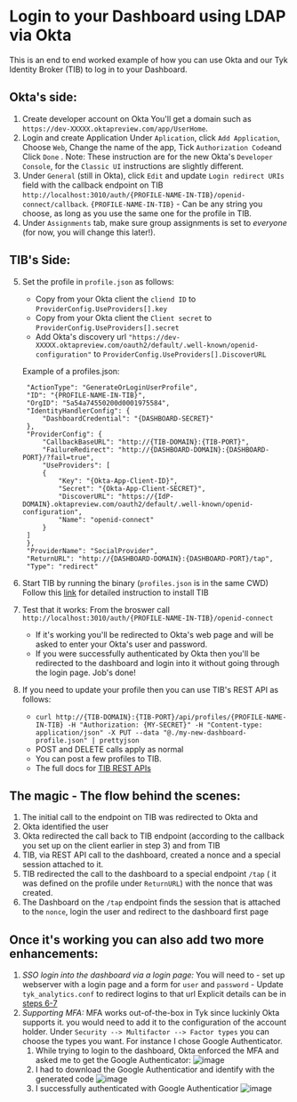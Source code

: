 # Login to your Dashboard using LDAP via Okta

This is an end to end worked example of how you can use Okta and our Tyk Identity Broker (TIB) to log in to your Dashboard.

## Okta's side:
1. Create developer account on Okta 
   You'll get a domain such as `https://dev-XXXXX.oktapreview.com/app/UserHome`.
2. Login and create Application 
   Under `Aplication`, click `Add Application`, Choose `Web`, Change the name of the app, Tick `Authorization Code`and Click `Done` .
Note: These instruction are for the new Okta's `Developer Console`, for the `Classic UI` instructions are slightly different.
3. Under `General` (still in Okta), click `Edit` and update `Login redirect URIs` field with the callback endpoint on TIB `http://localhost:3010/auth/{PROFILE-NAME-IN-TIB}/openid-connect/callback`.
`{PROFILE-NAME-IN-TIB}` - Can be any string you choose, as long as you use the same one for the profile in TIB.
4. Under `Assignments` tab, make sure group assignments is set to *everyone* (for now, you will change this later!).

## TIB's Side:
5. Set the profile in `profile.json` as follows:
   - Copy from your Okta client the `cliend ID`     to `ProviderConfig.UseProviders[].key`
   - Copy from your Okta client the `Client secret` to `ProviderConfig.UseProviders[].secret`
   - Add Okta's discovery url `"https://dev-XXXXX.oktapreview.com/oauth2/default/.well-known/openid-configuration"` to  `ProviderConfig.UseProviders[].DiscoverURL` 
  
   Example of a profiles.json:
   ```{
    "ActionType": "GenerateOrLoginUserProfile",
    "ID": "{PROFILE-NAME-IN-TIB}",
    "OrgID": "5a54a74550200d0001975584",
    "IdentityHandlerConfig": {
        "DashboardCredential": "{DASHBOARD-SECRET}"
    },
    "ProviderConfig": {
        "CallbackBaseURL": "http://{TIB-DOMAIN}:{TIB-PORT}",
        "FailureRedirect": "http://{DASHBOARD-DOMAIN}:{DASHBOARD-PORT}/?fail=true",
        "UseProviders": [
        {
            "Key": "{Okta-App-Client-ID}",
            "Secret": "{Okta-App-Client-SECRET}",
            "DiscoverURL": "https://{IdP-DOMAIN}.oktapreview.com/oauth2/default/.well-known/openid-configuration",
            "Name": "openid-connect"
        }
    ]
    },
    "ProviderName": "SocialProvider",
    "ReturnURL": "http://{DASHBOARD-DOMAIN}:{DASHBOARD-PORT}/tap",
    "Type": "redirect"
    ```  
6. Start TIB by running the binary (`profiles.json` is in the same CWD)
   Follow this [link](https://tyk.io/docs/integrate/3rd-party-identity-providers/#tib) for detailed instruction to install TIB 
7. Test that it works: 
   From the broswer call `http://localhost:3010/auth/{PROFILE-NAME-IN-TIB}/openid-connect`
    - If it's working you'll be redirected to Okta's web page and will be asked to enter your Okta's user and password.
    - If you were successfully authenticated by Okta then you'll be redirected to the dashboard and login into it without going through the login page. Job's done!
8. If you need to update your profile then you can use TIB's REST API as follows:
   - `curl http://{TIB-DOMAIN}:{TIB-PORT}/api/profiles/{PROFILE-NAME-IN-TIB} -H "Authorization: {MY-SECRET}" -H "Content-type: application/json" -X PUT --data "@./my-new-dashboard-profile.json" | prettyjson`
   - POST and DELETE calls apply as normal
   - You can post a few profiles to TIB. 
   - The full docs for [TIB REST APIs](https://tyk.io/docs/integrate/3rd-party-identity-providers/tib-rest-api/)
    
 ## The magic - The flow behind the scenes:
 1. The initial call to the endpoint on TIB was redirected to Okta and 
 2. Okta identified the user
 3. Okta redirected the call back to TIB endpoint (according to the callback you set up on the client earlier in step 3) and from TIB
 4. TIB, via REST API call to the dashboard, created a nonce and a special session attached to it. 
 5. TIB redirected the call to the dashboard to a special endpoint `/tap` ( it was defined on the profile under `ReturnURL`) with the nonce that was created.
 6. The Dashboard on the `/tap` endpoint finds the session that is attached to the `nonce`, login the user and redirect to the dashboard first page

##
## Once it's working you can also add two more enhancements: 
1. *SSO login into the dashboard via a login page:*
   You will need to
    	- set up webserver with a login page and a form for `user` and `password` 
    	- Update `tyk_analytics.conf` to redirect logins to that url 
    Explicit details can be in [steps 6-7](https://tyk.io/docs/integrate/3rd-party-identity-providers/dashboard-login-ldap-tib/#6-create-a-login-page)
2. *Supporting MFA:*
   MFA works out-of-the-box in Tyk since luckinly Okta supports it. you would need to add it to the configuration of the account holder. Under `Security --> Multifactor --> Factor types` you can choose the types you want. For instance I chose Google Authenticator.
   1. While trying to login to the dashboard, Okta enforced the MFA and asked me to get the Google Authenticator:
   ![image](https://user-images.githubusercontent.com/3155222/35405172-3e7f7bc4-01fd-11e8-9de5-6ad141d42f32.png)
   2. I had to download the Google Authenticatior and identify with the generated code
   ![image](https://2.png)
   3. I successfully authenticated with Google Authenticatior 
   ![image](https://3.png)
